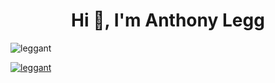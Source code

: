 <h1 align="center">Hi 👋, I'm Anthony Legg</h1>

<p align="left"> <img src="https://komarev.com/ghpvc/?username=leggant&label=Profile%20views&color=0e75b6&style=flat" alt="leggant" /> </p>

<p align="left"> <a href="https://github.com/ryo-ma/github-profile-trophy"><img src="https://github-profile-trophy.vercel.app/?username=leggant" alt="leggant" /></a> </p>
